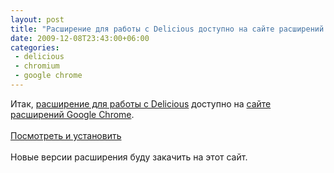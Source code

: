 ```yaml
---
layout: post
title: "Расширение для работы с Delicious доступно на сайте расширений Google Chrome"
date: 2009-12-08T23:43:00+06:00
categories:
 - delicious
 - chromium
 - google chrome
---
```


<div class='post'>
Итак, <a href="code.google.com/p/chromium-delicious-extension/">расширение для работы с Delicious</a> доступно на <a href="https://chrome.google.com/extensions">сайте расширений Google Chrome</a>.<br />
<br />
<a href="https://chrome.google.com/extensions/detail/anlkjppofaicbdanhhpbbogknfodfhfm/">Посмотреть и установить</a><br />
<br />
Новые версии расширения буду закачить на этот сайт.</div>
